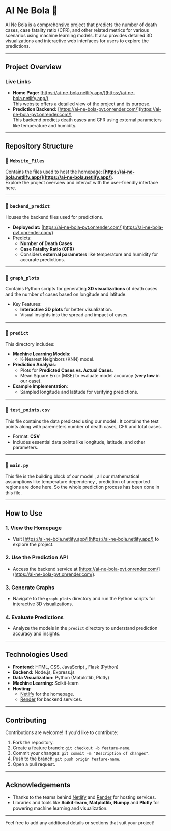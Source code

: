 # **AI Ne Bola** 🌟

AI Ne Bola is a comprehensive project that predicts the number of death cases, case fatality ratio (CFR), and other related metrics for various scenarios using machine learning models. It also provides detailed 3D visualizations and interactive web interfaces for users to explore the predictions.

---

## **Project Overview**

### **Live Links**  
- **Home Page:** [https://ai-ne-bola.netlify.app/](https://ai-ne-bola.netlify.app/)  
  This website offers a detailed view of the project and its purpose.  
- **Prediction Backend:** [https://ai-ne-bola-pvt.onrender.com/](https://ai-ne-bola-pvt.onrender.com/)  
  This backend predicts death cases and CFR using external parameters like temperature and humidity.

---

## **Repository Structure**

### 📁 `Website_Files`  
Contains the files used to host the homepage: **[https://ai-ne-bola.netlify.app/](https://ai-ne-bola.netlify.app/)**.  
Explore the project overview and interact with the user-friendly interface here.

---

### 📁 `backend_predict`  
Houses the backend files used for predictions.  
- **Deployed at:** [https://ai-ne-bola-pvt.onrender.com/](https://ai-ne-bola-pvt.onrender.com/)  
- Predicts:
  - **Number of Death Cases**
  - **Case Fatality Ratio (CFR)**  
  - Considers **external parameters** like temperature and humidity for accurate predictions.

---

### 📁 `graph_plots`  
Contains Python scripts for generating **3D visualizations** of death cases and the number of cases based on longitude and latitude.  
- Key Features:
  - **Interactive 3D plots** for better visualization.
  - Visual insights into the spread and impact of cases.

---

### 📁 `predict`  
This directory includes:  
- **Machine Learning Models**:
  - K-Nearest Neighbors (KNN) model.
- **Prediction Analysis**:
  - Plots for **Predicted Cases vs. Actual Cases**.
  - Mean Square Error (MSE) to evaluate model accuracy (**very low** in our case).  
- **Example Implementation**:
  - Sampled longitude and latitude for verifying predictions.

---

### 📄 `test_points.csv`  
This file contains the data predicted using our model . It contains the test points along with paremeters number of death cases, CFR and total cases.  
- Format: **CSV**  
- Includes essential data points like longitude, latitude, and other parameters.

---

### 📄 `main.py`
This file is the building block of our model , all our mathematical assumptions like temperature dependency , prediction of unreported regions are done here.
So the whole prediction process has been done in this file.

---

## **How to Use**

### **1. View the Homepage**
- Visit [https://ai-ne-bola.netlify.app/](https://ai-ne-bola.netlify.app/) to explore the project.

### **2. Use the Prediction API**
- Access the backend service at [https://ai-ne-bola-pvt.onrender.com/](https://ai-ne-bola-pvt.onrender.com/).

### **3. Generate Graphs**
- Navigate to the `graph_plots` directory and run the Python scripts for interactive 3D visualizations.

### **4. Evaluate Predictions**
- Analyze the models in the `predict` directory to understand prediction accuracy and insights.

---

## **Technologies Used**

- **Frontend:** HTML, CSS, JavaScript , Flask (Python)
- **Backend:** Node.js, Express.js
- **Data Visualization:** Python (Matplotlib, Plotly)
- **Machine Learning:** Scikit-learn
- **Hosting:** 
  - [Netlify](https://www.netlify.com/) for the homepage.
  - [Render](https://render.com/) for backend services.

---

## **Contributing**

Contributions are welcome! If you'd like to contribute:  
1. Fork the repository.  
2. Create a feature branch: `git checkout -b feature-name`.  
3. Commit your changes: `git commit -m "Description of changes"`.  
4. Push to the branch: `git push origin feature-name`.  
5. Open a pull request.

---

## **Acknowledgements**  
- Thanks to the teams behind [Netlify](https://www.netlify.com/) and [Render](https://render.com/) for hosting services.
- Libraries and tools like **Scikit-learn**, **Matplotlib**, **Numpy** and **Plotly** for powering machine learning and visualization.

---

Feel free to add any additional details or sections that suit your project!
